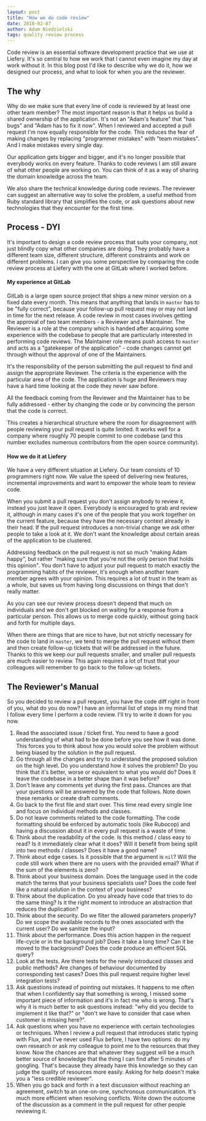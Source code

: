 ```yaml
---
layout: post
title: "How we do code review"
date: 2018-02-07
author: Adam Niedzielski
tags: quality review process
---
```


Code review is an essential software development practice that we use at
Liefery. It's so central to how we work that I cannot even imagine my day
at work without it. In this blog post I'd like to describe why we do it,
how we designed our process, and what to look for when you are the reviewer.

## The why

Why do we make sure that every line of code is reviewed by at least one
other team member? The most important reason is that it helps us build a
shared ownership of the application. It's not an "Adam's feature" that "has
bugs" and "Adam has to fix it now". When I reviewed and accepted a pull
request I'm now equally responsible for the code. This reduces the fear of
making changes by replacing "programmer mistakes" with "team mistakes". And
I make mistakes every single day.

Our application gets bigger and bigger, and it's no longer possible that
everybody works on every feature. Thanks to code reviews I am still aware
of what other people are working on. You can think of it as a way of
sharing the domain knowledge across the team.

We also share the technical knowledge during code reviews. The reviewer can
suggest an alternative way to solve the problem, a useful method from Ruby
standard library that simplifies the code, or ask questions about new
technologies that they encounter for the first time.

## Process - DYI

It's important to design a code review process that suits your company, not
just blindly copy what other companies are doing. They probably have a
different team size, different structure, different constraints and work on
different problems. I can give you some perspective by comparing the code
review process at Liefery with the one at GitLab where I worked before.

#### My experience at GitLab

GitLab is a large open source project that ships a new minor version on a
fixed date every month. This means that anything that lands in `master` has
to be "fully correct", because your follow-up pull request may or may not
land in time for the next release. A code review in most cases involves
getting the approval of two team members - a Reviewer and a Maintainer. The
Reviewer is a role at the company which is handed after acquiring some
experience with the codebase to people that are particularly interested in
performing code reviews. The Maintainer role means push access to `master`
and acts as a "gatekeeper of the application" - code changes cannot get
through without the approval of one of the Maintainers.

It's the responsibility of the person submitting the pull request to find
and assign the appropriate Reviewer. The criteria is the experience with
the particular area of the code. The application is huge and Reviewers may
have a hard time looking at the code they never saw before.

All the feedback coming from the Reviewer and the Maintainer has to be
fully addressed - either by changing the code or by convincing the person
that the code is correct.

This creates a hierarchical structure where the room for disagreement with
people reviewing your pull request is quite limited. It works well for a
company where roughly 70 people commit to one codebase (and this number
excludes numerous contributors from the open source community).

#### How we do it at Liefery

We have a very different situation at Liefery. Our team consists of 10
programmers right now. We value the speed of delivering new features,
incremental improvements and want to empower the whole team to review code.

When you submit a pull request you don't assign anybody to review it,
instead you just leave it open. Everybody is encouraged to grab and review
it, although in many cases it's one of the people that you work together
on the current feature, because they have the necessary context already in
their head. If the pull request introduces a non-trivial change we ask
other people to take a look at it. We don't want the knowledge about
certain areas of the application to be clustered.

Addressing feedback on the pull request is not so much "making Adam
happy", but rather "making sure that you're not the only person that holds
this opinion". You don't have to adjust your pull request to match exactly
the programming habits of the reviewer, it's enough when another team
member agrees with your opinion. This requires a lot of trust in the team
as a whole, but saves us from having long discussions on things that don't
really matter.

As you can see our review process doesn't depend that much on individuals
and we don't get blocked on waiting for a response from a particular
person. This allows us to merge code quickly, without going back and forth
for multiple days.

When there are things that are nice to have, but not strictly necessary
for the code to land in `master`, we tend to merge the pull request
without them and then create follow-up tickets that will be addressed in
the future. Thanks to this we keep our pull requests smaller, and smaller
pull requests are much easier to review. This again requires a lot of
trust that your colleagues will remember to go back to the follow-up
tickets.

## The Reviewer's Manual

So you decided to review a pull request, you have the code diff right in
front of you, what do you do now? I have an informal list of steps in my
mind that I follow every time I perform a code review. I'll try to write
it down for you now.

1. Read the associated issue / ticket first. You need to have a good
understanding of what had to be done before you see how it was done. This
forces you to think about how you would solve the problem without being
biased by the solution in the pull request.
2. Go through all the changes and try to understand the proposed solution
on the high level. Do you understand how it solves the problem? Do you
think that it's better, worse or equivalent to what you would do? Does it
leave the codebase in a better shape than it was before?
3. Don't leave any comments yet during the first pass. Chances are that
your questions will be answered by the code that follows. Note down these
remarks or create draft comments.
4. Go back to the first file and start over. This time read every single
line and focus on individual methods and classes.
5. Do not leave comments related to the code formatting. The code
formatting should be enforced by automatic tools (like Rubocop) and having
a discussion about it in every pull request is a waste of time.
6. Think about the readability of the code. Is this method / class easy to
read? Is it immediately clear what it does? Will it benefit from being
split into two methods / classes? Does it have a good name?
7. Think about edge cases. Is it possible that the argument is `nil`? Will
the code still work when there are no users with the provided email? What
if the sum of the elements is zero?
8. Think about your business domain. Does the language used in the code
match the terms that your business specialists use? Does the code feel
like a natural solution in the context of your business?
9. Think about the duplication. Do you already have code that tries to do
the same thing? Is it the right moment to introduce an abstraction that
reduces the duplication?
10. Think about the security. Do we filter the allowed parameters
properly? Do we scope the available records to the ones associated with
the current user? Do we sanitize the input?
11. Think about the performance. Does this action happen in the request
life-cycle or in the background job? Does it take a long time? Can it be
moved to the background? Does the code produce an efficient SQL query?
12. Look at the tests. Are there tests for the newly introduced classes
and public methods? Are changes of behaviour documented by corresponding
test cases? Does this pull request require higher level integration tests?
13. Ask questions instead of pointing out mistakes. It happens to me often
that when I confidently say that something is wrong, I missed some
important piece of information and it's in fact me who is wrong. That's
why it is much better to ask questions instead: "why did you decide to
implement it like that?" or "don't we have to consider that case when
customer is missing here?".
14. Ask questions when you have no experience with certain technologies or
techniques. When I review a pull request that introduces static typing
with Flux, and I've never used Flux before, I have two options: do my own
research or ask my colleague to point me to the resources that they know.
Now the chances are that whatever they suggest will be a much better
source of knowledge that the thing I can find after 5 minutes of googling.
That's because they already have this knowledge so they can judge the
quality of resources more easily. Asking for help doesn't make you a "less
credible reviewer".
15. When you go back and forth in a text discussion without reaching an
agreement, switch to an one-on-one, synchronous communication. It's much
more efficient when resolving conflicts. Write down the outcome of the
discussion as a comment in the pull request for other people reviewing it.
